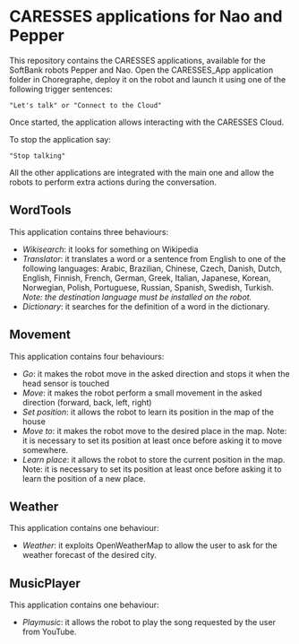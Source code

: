 # CARESSES applications for Nao and Pepper
This repository contains the CARESSES applications, available for the SoftBank robots Pepper and Nao.
Open the CARESSES_App application folder in Choregraphe, deploy it on the robot and launch it using one of the following trigger sentences:
```
"Let's talk" or "Connect to the Cloud"
```

Once started, the application allows interacting with the CARESSES Cloud. 

To stop the application say:
```
"Stop talking"
```

All the other applications are integrated with the main one and allow the robots to perform extra actions during the conversation.

## WordTools
This application contains three behaviours:
* *Wikisearch*: it looks for something on Wikipedia
* *Translator*: it translates a word or a sentence from English to one of the following languages: Arabic, Brazilian, Chinese, Czech, Danish, Dutch, English,
Finnish, French, German, Greek, Italian, Japanese, Korean, Norwegian, Polish, Portuguese, Russian, Spanish, Swedish, Turkish. 
_Note: the destination language must be installed on the robot._
* *Dictionary*: it searches for the definition of a word in the dictionary.

## Movement
This application contains four behaviours:
* *Go*: it makes the robot move in the asked direction and stops it when the head sensor is touched
* *Move*: it makes the robot perform a small movement in the asked direction (forward, back, left, right)
* *Set position*: it allows the robot to learn its position in the map of the house
* *Move to*: it makes the robot move to the desired place in the map. Note: it is necessary to set its position at least once before asking it to move somewhere.
* *Learn place*: it allows the robot to store the current position in the map. Note: it is necessary to set its position at least once before asking it to learn the position of a new place.

## Weather
This application contains one behaviour:
* *Weather*: it exploits OpenWeatherMap to allow the user to ask for the weather forecast of the desired city.

## MusicPlayer
This application contains one behaviour:
* *Playmusic*: it allows the robot to play the song requested by the user from YouTube.
